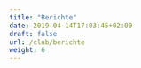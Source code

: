 ```yaml
---
title: "Berichte"
date: 2019-04-14T17:03:45+02:00
draft: false
url: /club/berichte
weight: 6
---
```


